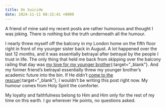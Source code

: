 ```yaml
---
title: On Suicide
date: 2024-11-11 08:15:41 +0000
---
```


A friend of mine said my recent posts are rather humorous and thought I was joking. There is nothing but the truth underneath all the humour.

I nearly threw myself off the balcony in my London home on the fifth floor right in front of my younger sister back in August. A lot happened over the last 12 months, and it was essentially betrayal after betrayal by the people I trust in life. The only thing that held me back from skipping over the balcony railing that day was [my love for my younger brother](../on-brotherly-love-loyalty-faithfulness/){:target="_blank"}. And my former friend’s betrayal essentially threw my younger brother’s academic future into the bin. If He didn’t [come to the rescue](../on-holy-spirit-miracles/){:target="_blank"}, I wouldn’t be writing this post right now. My humour comes from Holy Spirit the comforter.

My loyalty and faithfulness belong to Him and Him only for the rest of my time on this earth. I go wherever He points, no questions asked.